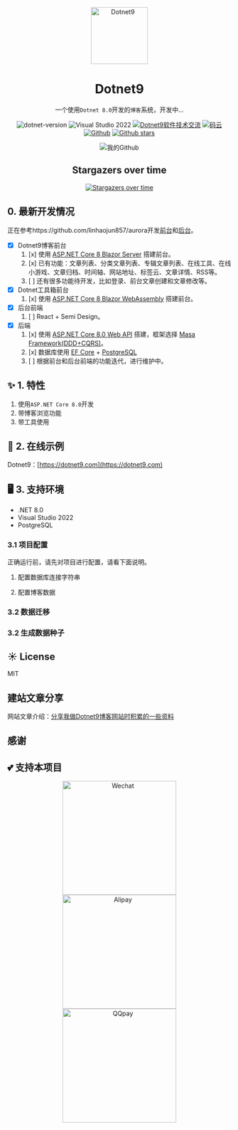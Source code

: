 <p align="center">
  <a href="https://dotnet9.com">
    <img src="https://img1.dotnet9.com/site/logo.png" width="128" height="128" alt="Dotnet9">
  </a>
</p>

<h1 align="center">Dotnet9</h1>

<div align="center">

一个使用`Dotnet 8.0`开发的`博客`系统，开发中...

 ![dotnet-version](https://img.shields.io/badge/.NET%208.0-blue)  ![Visual Studio 2022](https://img.shields.io/badge/Visual%20Studio%20-2022-blueviolet)  <a target="_blank" href="https://qm.qq.com/cgi-bin/qm/qr?k=iL6egdGSGCMPezcUyzMPEcs9qsllgwr-&jump_from=webapi"><img border="0" src="https://pub.idqqimg.com/wpa/images/group.png" alt="Dotnet9软件技术交流" title="Dotnet9软件技术交流"></a> [![码云](https://img.shields.io/badge/Gitee-%E7%A0%81%E4%BA%91-orange)](https://gitee.com/dotnet9/Dotnet9)   [![Github](https://img.shields.io/badge/%20-github-%2324292e)](https://github.com/dotnet9/Dotnet9) [![Github stars](https://img.shields.io/github/stars/dotnet9/Dotnet9)](https://github.com/dotnet9/Dotnet9)

 ![我的Github](https://github-readme-stats.vercel.app/api?username=dotnet9&show_icons=true&theme=radical)


## Stargazers over time

[![Stargazers over time](https://starchart.cc/dotnet9/Dotnet9.svg)](https://starchart.cc/dotnet9/Dotnet9)

 </div>


 ## 0. 最新开发情况

 正在参考https://github.com/linhaojun857/aurora开发[前台](https://www.linhaojun.top/)和[后台](https://admin.linhaojun.top/)。

- [x] Dotnet9博客前台
  1. [x] 使用 [ASP.NET Core 8 Blazor Server](https://learn.microsoft.com/zh-cn/aspnet/core/blazor/?WT.mc_id=dotnet-35129-website&view=aspnetcore-8.0) 搭建前台。
  2. [x] 已有功能：文章列表、分类文章列表、专辑文章列表、在线工具、在线小游戏、文章归档、时间轴、网站地址、标签云、文章详情、RSS等。
  3. [ ] 还有很多功能待开发，比如登录、前台文章创建和文章修改等。
- [x] Dotnet工具箱前台
  1. [x] 使用 [ASP.NET Core 8 Blazor WebAssembly](https://learn.microsoft.com/zh-cn/aspnet/core/blazor/?WT.mc_id=dotnet-35129-website&view=aspnetcore-8.0) 搭建前台。
- [x] 后台前端
  1. [ ] React + Semi Design。
- [x] 后端
  1. [x] 使用 [ASP.NET Core 8.0 Web API](https://learn.microsoft.com/zh-cn/aspnet/core/web-api/?view=aspnetcore-8.0) 搭建，框架选择 [Masa Framework(DDD+CQRS)](https://www.masastack.com/framework)。
  2. [x] 数据库使用 [EF Core](https://learn.microsoft.com/zh-cn/ef/core/) + [PostgreSQL](https://www.postgresql.org/)
  3. [ ] 根据前台和后台前端的功能迭代，进行维护中。

## ✨ 1. 特性

1. 使用`ASP.NET Core 8.0`开发
2. 带博客浏览功能
3. 带工具使用

## 🌈 2. 在线示例

Dotnet9：[https://dotnet9.com](https://dotnet9.com)

## 🖥 3. 支持环境

- .NET 8.0
- Visual Studio 2022
- PostgreSQL

### 3.1 项目配置

正确运行前，请先对项目进行配置，请看下面说明。

1. 配置数据库连接字符串


2. 配置博客数据


### 3.2 数据迁移


### 3.2 生成数据种子

## ☀️ License

MIT

## 建站文章分享

网站文章介绍：[分享我做Dotnet9博客网站时积累的一些资料](https://dotnet9.com/2022/03/Share-some-learning-materials-I-accumulated-when-I-was-a-blog-website)

## 感谢

## 💕 支持本项目

<div align="center">
<img src="./assets/WeChatPay.jpg" width="256" alt="Wechat"><img src="./assets/AliPay.jpg" style="margin-left: 5px; margin-right: 5px;" width="256" alt="Alipay"><img src="./assets/QQPay.jpg" width="256" alt="QQpay">
</div>